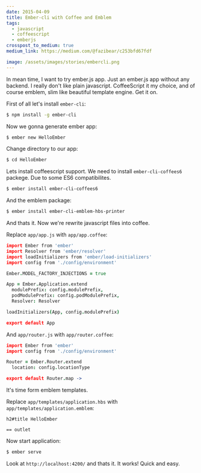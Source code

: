 ```yaml
---
date: 2015-04-09
title: Ember-cli with Coffee and Emblem
tags:
  - javascript
  - coffeescript
  - emberjs
crosspost_to_medium: true
medium_link: https://medium.com/@fazibear/c253bfd67fdf

image: /assets/images/stories/embercli.png
---
```


In mean time, I want to try ember.js app. Just an ember.js app without any backend. I really don't like plain javascript. CoffeeScript it my choice, and of course emblem, slim like beautiful template engine. Get it on.

First of all let's install `ember-cli`:

```bash
$ npm install -g ember-cli
```

Now we gonna generate ember app:

```bash
$ ember new HelloEmber
```

Change directory to our app:

```bash
$ cd HelloEmber
```

Lets install coffeescript support. We need to install `ember-cli-coffees6` packege. Due to some ES6 compatibilites.

```bash
$ ember install ember-cli-coffees6
```

And the emblem package:

```bash
$ ember install ember-cli-emblem-hbs-printer
```

And thats it. Now we're rewrite javascript files into coffee.

Replace `app/app.js` with `app/app.coffee`:

```coffee
import Ember from 'ember'
import Resolver from 'ember/resolver'
import loadInitializers from 'ember/load-initializers'
import config from './config/environment'

Ember.MODEL_FACTORY_INJECTIONS = true

App = Ember.Application.extend
  modulePrefix: config.modulePrefix,
  podModulePrefix: config.podModulePrefix,
  Resolver: Resolver

loadInitializers(App, config.modulePrefix)

export default App
```

And `app/router.js` with `app/router.coffee`:

```coffee
import Ember from 'ember'
import config from './config/environment'

Router = Ember.Router.extend
  location: config.locationType

export default Router.map ->
```

It's time form emblem templates.

Replace `app/templates/application.hbs` with `app/templates/application.emblem`:

```slim
h2#title HelloEmber

== outlet
```

Now start application:

```bash
$ ember serve
```

Look at `http://localhost:4200/` and thats it. It works! Quick and easy.
